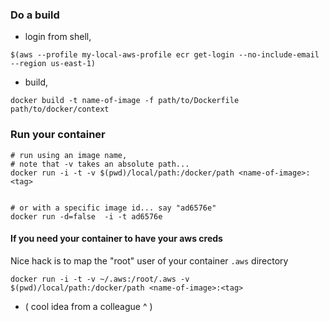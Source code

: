 
### Do a build
* login from shell, 
```
$(aws --profile my-local-aws-profile ecr get-login --no-include-email --region us-east-1)
```
* build,
```
docker build -t name-of-image -f path/to/Dockerfile path/to/docker/context
```

### Run your container
```
# run using an image name,
# note that -v takes an absolute path...
docker run -i -t -v $(pwd)/local/path:/docker/path <name-of-image>:<tag>


# or with a specific image id... say "ad6576e"
docker run -d=false  -i -t ad6576e  
```

#### If you need your container to have your aws creds
Nice hack is to map the "root" user of your container `.aws` directory 

```
docker run -i -t -v ~/.aws:/root/.aws -v $(pwd)/local/path:/docker/path <name-of-image>:<tag>

```
* ( cool idea from a colleague ^ ) 
